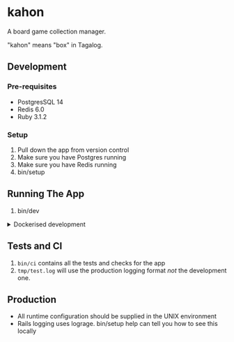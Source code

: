 # kahon

A board game collection manager.

"kahon" means "box" in Tagalog.

## Development

### Pre-requisites

* PostgresSQL 14
* Redis 6.0
* Ruby 3.1.2

### Setup

1. Pull down the app from version control
2. Make sure you have Postgres running
3. Make sure you have Redis running
4. bin/setup

## Running The App

1. bin/dev

<details>
<summary>Dockerised development</summary>

1. Install the [dip](https://github.com/bibendi/dip) gem
2. `dip provision`
3. `dip rails dev` to start the app

</details>

## Tests and CI

1. `bin/ci` contains all the tests and checks for the app
2. `tmp/test.log` will use the production logging format *not* the development one.

## Production

* All runtime configuration should be supplied in the UNIX environment
* Rails logging uses lograge.  bin/setup help can tell you how to see this locally
